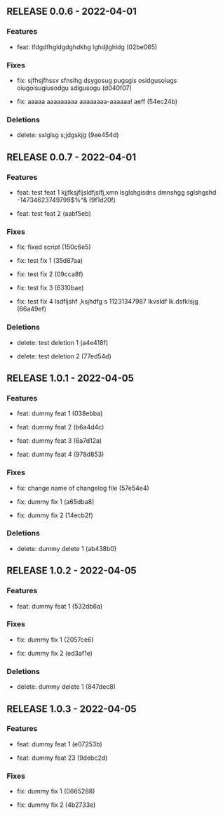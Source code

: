 ## RELEASE 0.0.6 - 2022-04-01
### Features
- feat: lfdgdfhgldgdghdkhg lghdjlghldg (02be065)

### Fixes
- fix: sjfhsjfhssv sfnslhg dsygosug pugsgis osidgusoiugs oiugoisugiusodgu sdigusogu (d040f07)

- fix: aaaaa aaaaaaaaa aaaaaaaa-aaaaaa! aeff (54ec24b)

### Deletions
- delete: sslglsg s;jdgskjg (9ee454d)

## RELEASE 0.0.7 - 2022-04-01
### Features
- feat: test feat 1 kjjfksjfljsldfjslfj,xmn lsglshgisdns dmnshgg sglshgshd -14734623749799$%^& (9f1d20f)

- feat: test feat 2 (aabf5eb)

### Fixes
- fix: fixed script (150c6e5)

- fix: test fix 1 (35d87aa)

- fix: test fix 2 (09cca8f)

- fix: test fix 3 (6310bae)

- fix: test fix 4 lsdfljshf ,ksjhdfg s 11231347987 lkvsldf lk.dsfklsjg (66a49ef)

### Deletions
- delete: test deletion 1 (a4e418f)

- delete: test deletion 2 (77ed54d)

## RELEASE 1.0.1 - 2022-04-05
### Features
- feat: dummy feat 1 (038ebba)

- feat: dummy feat 2 (b6a4d4c)

- feat: dummy feat 3 (6a7d12a)

- feat: dummy feat 4 (978d853)

### Fixes
- fix: change name of changelog file (57e54e4)

- fix: dummy fix 1 (a65dba8)

- fix: dummy fix 2 (14ecb2f)

### Deletions
- delete: dummy delete 1 (ab438b0)

## RELEASE 1.0.2 - 2022-04-05
### Features
- feat: dummy feat 1 (532db6a)

### Fixes
- fix: dummy fix 1 (2057ce6)

- fix: dummy fix 2 (ed3af1e)

### Deletions
- delete: dummy delete 1 (847dec8)

## RELEASE 1.0.3 - 2022-04-05
### Features
- feat: dummy feat 1 (e07253b)

- feat: dummy feat 23 (9debc2d)
### Fixes
- fix: dummy fix 1 (0665288)

- fix: dummy fix 2 (4b2733e)

